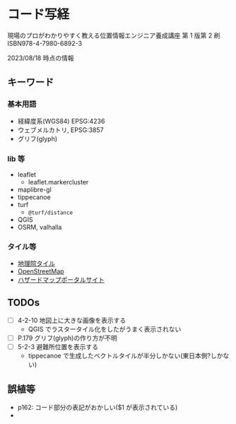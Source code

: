 # コード写経

現場のプロがわかりやすく教える位置情報エンジニア養成講座
第 1 版第 2 刷
ISBN978-4-7980-6892-3

2023/08/18 時点の情報

## キーワード

### 基本用語

- 経緯度系(WGS84) EPSG:4236
- ウェブメルカトリ, EPSG:3857
- グリフ(glyph)

### lib 等

- leaflet
  - leaflet.markercluster
- maplibre-gl
- tippecanoe
- turf
  - `@turf/distance`
- QGIS
- OSRM, valhalla

### タイル等

- [地理院タイル](https://maps.gsi.go.jp/development/ichiran.html)
- [OpenStreetMap](http://openstreetmap.org/)
- [ハザードマップポータルサイト](https://disaportaldata.gsi.go.jp/hazardmap/)

## TODOs

- [ ] 4-2-10 地図上に大きな画像を表示する
  - QGIS でラスタータイル化をしたがうまく表示されない
- [ ] P.179 グリフ(glyph)の作り方が不明
- [ ] 5-2-3 避難所位置を表示する
  - tippecanoe で生成したベクトルタイルが半分しかない(東日本側?しかない)

## 誤植等

- p162: コード部分の表記がおかしい($1 が表示されている)
-
